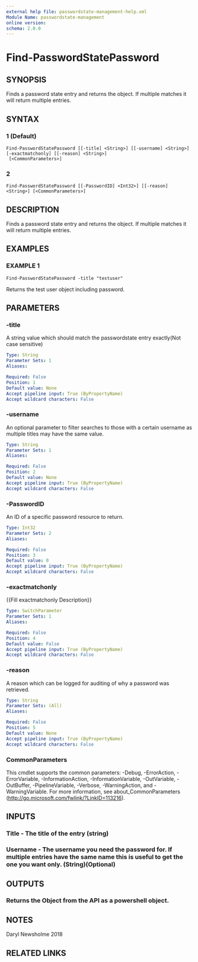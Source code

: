 ```yaml
---
external help file: passwordstate-management-help.xml
Module Name: passwordstate-management
online version:
schema: 2.0.0
---
```


# Find-PasswordStatePassword

## SYNOPSIS
Finds a password state entry and returns the object.
If multiple matches it will return multiple entries.

## SYNTAX

### 1 (Default)
```
Find-PasswordStatePassword [[-title] <String>] [[-username] <String>] [-exactmatchonly] [[-reason] <String>]
 [<CommonParameters>]
```

### 2
```
Find-PasswordStatePassword [[-PasswordID] <Int32>] [[-reason] <String>] [<CommonParameters>]
```

## DESCRIPTION
Finds a password state entry and returns the object.
If multiple matches it will return multiple entries.

## EXAMPLES

### EXAMPLE 1
```
Find-PasswordStatePassword -title "testuser"
```

Returns the test user object including password.

## PARAMETERS

### -title
A string value which should match the passwordstate entry exactly(Not case sensitive)

```yaml
Type: String
Parameter Sets: 1
Aliases:

Required: False
Position: 1
Default value: None
Accept pipeline input: True (ByPropertyName)
Accept wildcard characters: False
```

### -username
An optional parameter to filter searches to those with a certain username as multiple titles may have the same value.

```yaml
Type: String
Parameter Sets: 1
Aliases:

Required: False
Position: 2
Default value: None
Accept pipeline input: True (ByPropertyName)
Accept wildcard characters: False
```

### -PasswordID
An ID of a specific password resource to return.

```yaml
Type: Int32
Parameter Sets: 2
Aliases:

Required: False
Position: 3
Default value: 0
Accept pipeline input: True (ByPropertyName)
Accept wildcard characters: False
```

### -exactmatchonly
{{Fill exactmatchonly Description}}

```yaml
Type: SwitchParameter
Parameter Sets: 1
Aliases:

Required: False
Position: 4
Default value: False
Accept pipeline input: True (ByPropertyName)
Accept wildcard characters: False
```

### -reason
A reason which can be logged for auditing of why a password was retrieved.

```yaml
Type: String
Parameter Sets: (All)
Aliases:

Required: False
Position: 5
Default value: None
Accept pipeline input: True (ByPropertyName)
Accept wildcard characters: False
```

### CommonParameters
This cmdlet supports the common parameters: -Debug, -ErrorAction, -ErrorVariable, -InformationAction, -InformationVariable, -OutVariable, -OutBuffer, -PipelineVariable, -Verbose, -WarningAction, and -WarningVariable. For more information, see about_CommonParameters (http://go.microsoft.com/fwlink/?LinkID=113216).

## INPUTS

### Title - The title of the entry (string)
### Username - The username you need the password for. If multiple entries have the same name this is useful to get the one you want only. (String)(Optional)
## OUTPUTS

### Returns the Object from the API as a powershell object.
## NOTES
Daryl Newsholme 2018

## RELATED LINKS
